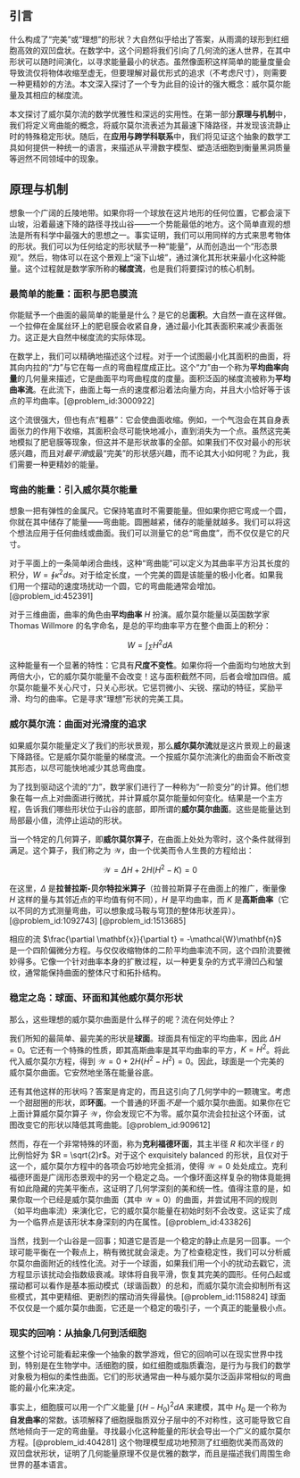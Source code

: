 ## 引言
什么构成了“完美”或“理想”的形状？大自然似乎给出了答案，从雨滴的球形到红细胞高效的双凹盘状。在数学中，这个问题将我们引向了几何流的迷人世界，在其中形状可以随时间演化，以寻求能量最小的状态。虽然像面积这样简单的能量度量会导致流仅将物体收缩至虚无，但要理解对最优形式的追求（不考虑尺寸），则需要一种更精妙的方法。本文深入探讨了一个专为此目的设计的强大概念：威尔莫尔能量及其相应的梯度流。

本文探讨了威尔莫尔流的数学优雅性和深远的实用性。在第一部分**原理与机制**中，我们将定义弯曲能的概念，将威尔莫尔流表述为其最速下降路径，并发现该流静止时的特殊稳定形状。随后，在**应用与跨学科联系**中，我们将见证这个抽象的数学工具如何提供一种统一的语言，来描述从平滑数字模型、塑造活细胞到衡量黑洞质量等迥然不同领域中的现象。

## 原理与机制

想象一个广阔的丘陵地带。如果你将一个球放在这片地形的任何位置，它都会滚下山坡，沿着最速下降的路径寻找山谷——一个势能最低的地方。这个简单直观的想法是所有科学中最强大的思想之一。事实证明，我们可以用同样的方式来思考物体的形状。我们可以为任何给定的形状赋予一种“能量”，从而创造出一个“形态景观”。然后，物体可以在这个景观上“滚下山坡”，通过演化其形状来最小化这种能量。这个过程就是数学家所称的**梯度流**，也是我们将要探讨的核心机制。

### 最简单的能量：面积与肥皂膜流

你能赋予一个曲面的最简单的能量是什么？是它的总**面积**。大自然一直在这样做。一个拉伸在金属丝环上的肥皂膜会收紧自身，通过最小化其表面积来减少表面张力。这正是大自然中梯度流的实际体现。

在数学上，我们可以精确地描述这个过程。对于一个试图最小化其面积的曲面，将其向内拉的“力”与它在每一点的弯曲程度成正比。这个“力”由一个称为**平均曲率向量**的几何量来描述，它是曲面平均弯曲程度的度量。面积泛函的梯度流被称为**平均曲率流**。在此流下，曲面上每一点的速度都沿着法向量方向，并且大小恰好等于该点的平均曲率。[@problem_id:3000922]

这个流很强大，但也有点“粗暴”：它会使曲面收缩。例如，一个气泡会在其自身表面张力的作用下收缩，其面积会尽可能快地减小，直到消失为一个点。虽然这完美地模拟了肥皂膜等现象，但这并不是形状故事的全部。如果我们不仅对最小的形状感兴趣，而且对*最平滑*或最“完美”的形状感兴趣，而不论其大小如何呢？为此，我们需要一种更精妙的能量。

### 弯曲的能量：引入威尔莫尔能量

想象一把有弹性的金属尺。它保持笔直时不需要能量。但如果你把它弯成一个圆，你就在其中储存了能量——弯曲能。圆圈越紧，储存的能量就越多。我们可以将这个想法应用于任何曲线或曲面。我们可以测量它的总“弯曲度”，而不仅仅是它的尺寸。

对于平面上的一条简单闭合曲线，这种“弯曲能”可以定义为其曲率平方沿其长度的积分，$W = \oint \kappa^2 ds$。对于给定长度，一个完美的圆是该能量的极小化者。如果我们用一个摆动的速度场扰动一个圆，它的弯曲能通常会增加。[@problem_id:452391]

对于三维曲面，曲率的角色由**平均曲率** $H$ 扮演。威尔莫尔能量以英国数学家 Thomas Willmore 的名字命名，是总的平均曲率平方在整个曲面上的积分：

$$
W = \int_{\Sigma} H^2 dA
$$

这种能量有一个显著的特性：它具有**尺度不变性**。如果你将一个曲面均匀地放大到两倍大小，它的威尔莫尔能量不会改变！这与面积截然不同，后者会增加四倍。威尔莫尔能量不关心尺寸，只关心形状。它惩罚微小、尖锐、摆动的特征，奖励平滑、均匀的曲率。它是寻求“理想”形状的完美工具。

### 威尔莫尔流：曲面对光滑度的追求

如果威尔莫尔能量定义了我们的形状景观，那么**威尔莫尔流**就是这片景观上的最速下降路径。它是威尔莫尔能量的梯度流。一个按威尔莫尔流演化的曲面会不断改变其形态，以尽可能快地减少其总弯曲度。

为了找到驱动这个流的“力”，数学家们进行了一种称为“一阶变分”的计算。他们想象在每一点上对曲面进行微扰，并计算威尔莫尔能量如何变化。结果是一个主方程，告诉我们哪些形状位于山谷的底部，即所谓的**威尔莫尔曲面**。这些是能量达到局部最小值，流停止运动的形状。

当一个特定的几何算子，即**威尔莫尔算子**，在曲面上处处为零时，这个条件就得到满足。这个算子，我们称之为 $\mathcal{W}$，由一个优美而令人生畏的方程给出：

$$
\mathcal{W} = \Delta H + 2H(H^2 - K) = 0
$$

在这里，$\Delta$ 是**拉普拉斯-贝尔特拉米算子**（拉普拉斯算子在曲面上的推广，衡量像 $H$ 这样的量与其邻近点的平均值有何不同），$H$ 是平均曲率，而 $K$ 是**高斯曲率**（它以不同的方式测量弯曲，可以想象成马鞍与穹顶的整体形状差异）。[@problem_id:1092743] [@problem_id:1513685]

相应的流 $\frac{\partial \mathbf{x}}{\partial t} = -\mathcal{W}\mathbf{n}$ 是一个四阶偏微分方程。与仅仅收缩物体的二阶平均曲率流不同，这个四阶流要微妙得多。它像一个针对曲率本身的扩散过程，以一种更复杂的方式平滑凹凸和皱纹，通常能保持曲面的整体尺寸和拓扑结构。

### 稳定之岛：球面、环面和其他威尔莫尔形状

那么，这些理想的威尔莫尔曲面是什么样子的呢？流在何处停止？

我们所知的最简单、最完美的形状是**球面**。球面具有恒定的平均曲率，因此 $\Delta H = 0$。它还有一个特殊的性质，即其高斯曲率是其平均曲率的平方，$K = H^2$。将此代入威尔莫尔方程，得到 $\mathcal{W} = 0 + 2H(H^2 - H^2) = 0$。因此，球面是一个完美的威尔莫尔曲面。它安然地坐落在能量谷底。

还有其他这样的形状吗？答案是肯定的，而且这引向了几何学中的一颗瑰宝。考虑一个甜甜圈的形状，即**环面**。一个普通的环面*不是*一个威尔莫尔曲面。如果你在它上面计算威尔莫尔算子 $\mathcal{W}$，你会发现它不为零。威尔莫尔流会拉扯这个环面，试图改变它的形状以降低其弯曲能。[@problem_id:909612]

然而，存在一个非常特殊的环面，称为**克利福德环面**，其主半径 $R$ 和次半径 $r$ 的比例恰好为 $R = \sqrt{2}r$。对于这个 exquisitely balanced 的形状，且仅对于这一个，威尔莫尔方程中的各项会巧妙地完全抵消，使得 $\mathcal{W}=0$ 处处成立。克利福德环面是广阔形态景观中的另一个稳定之岛。一个像环面这样复杂的物体竟能拥有如此隐藏的完美平衡点，这证明了几何学深刻的美和统一性。值得注意的是，如果你取一个已经是威尔莫尔曲面（其中 $\mathcal{W}=0$）的曲面，并尝试用不同的规则（如平均曲率流）来演化它，它的威尔莫尔能量在初始时刻不会改变。这证实了成为一个临界点是该形状本身深刻的内在属性。[@problem_id:433826]

当然，找到一个山谷是一回事；知道它是否是一个稳定的静止点是另一回事。一个球可能平衡在一个鞍点上，稍有微扰就会滚走。为了检查稳定性，我们可以分析威尔莫尔曲面附近的线性化流。对于一个球面，如果我们用一个小的扰动去戳它，流方程显示该扰动会指数级衰减。球体将自我平滑，恢复其完美的圆形。任何凸起或摆动都可以看作是基本振动模式（球谐函数）的总和，而威尔莫尔流会抑制所有这些模式，其中更精细、更剧烈的摆动消失得最快。[@problem_id:1158824] 球面不仅仅是一个威尔莫尔曲面，它还是一个稳定的吸引子，一个真正的能量极小点。

### 现实的回响：从抽象几何到活细胞

这整个讨论可能看起来像一个抽象的数学游戏，但它的回响可以在现实世界中找到，特别是在生物学中。活细胞的膜，如红细胞或脂质囊泡，是行为与我们的数学对象极为相似的柔性曲面。它们的形状通常由一种与威尔莫尔泛函非常相似的弯曲能的最小化来决定。

事实上，细胞膜可以用一个广义能量 $\int (H-H_0)^2 dA$ 来建模，其中 $H_0$ 是一个称为**自发曲率**的常数。该项解释了细胞膜脂质双分子层中的不对称性，这可能导致它自然地倾向于一定的弯曲量。寻找最小化这种能量的形状会导出一个广义的威尔莫尔方程。[@problem_id:404281] 这个物理模型成功地预测了红细胞优美而高效的双凹盘状形状，证明了几何能量原理不仅是优雅的数学，而且是描述我们周围生命世界的基本语言。

